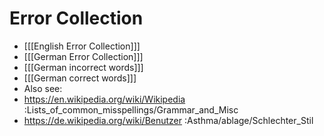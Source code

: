 # Error Collection

* [[[English Error Collection]]]
* [[[German Error Collection]]]
* [[[German incorrect words]]]
* [[[German correct words]]]
* Also see:
 * <https://en.wikipedia.org/wiki/Wikipedia>  :Lists_of_common_misspellings/Grammar_and_Misc
 * <https://de.wikipedia.org/wiki/Benutzer>  :Asthma/ablage/Schlechter_Stil

